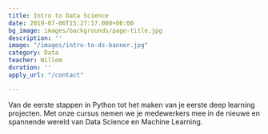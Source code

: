 ```yaml
---
title: Intro to Data Science
date: 2019-07-06T15:27:17.000+06:00
bg_image: images/backgrounds/page-title.jpg
description: ''
image: "/images/intro-to-ds-banner.jpg"
category: Data
teacher: Willem
duration: ''
apply_url: "/contact"

---
```

Van de eerste stappen in Python tot het maken van je eerste deep learning projecten. Met onze cursus nemen we je medewerkers mee in de nieuwe en spannende wereld van Data Science en Machine Learning.